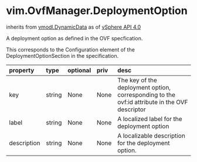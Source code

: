 vim.OvfManager.DeploymentOption
===============================
inherits from [vmodl.DynamicData](docs/vmodl.DynamicData.md)
as of [vSphere API 4.0](vim.version.md#vim.version.version5)


A deployment option as defined in the OVF specfication.  <p>  This corresponds to the Configuration element of the DeploymentOptionSection in the  specification.

| property | type | optional | priv | desc |
|:---------|:-----|:---------|:-----|:-----|
| key | string | None | None | The key of the deployment option, corresponding to the ovf:id attribute in the  OVF descriptor |
| label | string | None | None | A localized label for the deployment option |
| description | string | None | None | A localizable description for the deployment option. |


